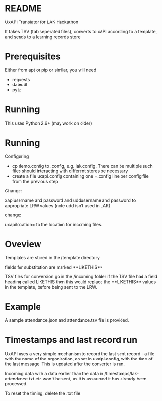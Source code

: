 # README #

UxAPI Translator for LAK Hackathon

It takes TSV (tab seperated files), converts to xAPI according to a template, and sends to a learning records store.

# Prerequisites #
Either from apt or pip or similar, you will need
- requests
- dateutil
- pytz

# Running #

This uses Python 2.6+  (may work on older)

# Running #

Configuring

- cp demo.config to <shortname>.config, e.g. lak.config. There can be multiple such files should interacting with different stores be necessary
- create a file uxapi.config containing one <shortname>=<shortname>.config line per config file from the previous step 

Change:

xapiusername and password and uddusername and password to appropriate LRW values
(note udd isn't used in LAK)

change:

uxapilocation= to the location for incoming files.

# Oveview #

Templates are stored in the /template directory

fields for substitution are marked \*\*LIKETHIS\*\*

TSV files for conversion go in the /incoming folder
if the TSV file had a field heading called LIKETHIS then this would replace the \*\*LIKETHIS\*\* values in the template, before being sent to the LRW.

# Example #

A sample attendance.json and attendance.tsv file is provided.

# Timestamps and last record run #

UxAPI uses a very simple mechanism to record the last sent record - a file with the name of the organisation, as set in uxaipi.config, with the time of the last message.  This is updated after the converter is run.  

Incoming data with a data earlier than the data in /timestamps/lak-attendance.txt etc won't be sent, as it is asssumed it has already been processed.

To reset the timing, delete the .txt file.

